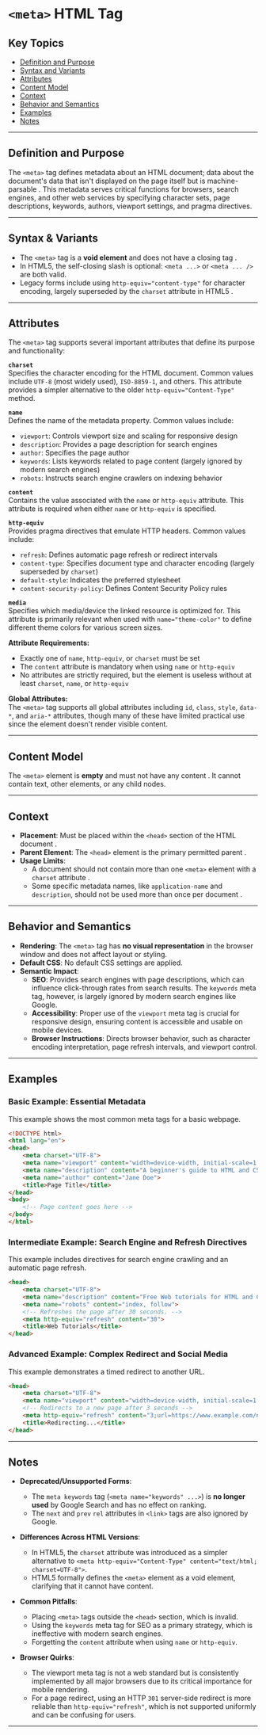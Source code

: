 # `<meta>` HTML Tag

## Key Topics

+ [Definition and Purpose](#definition-and-purpose)
+ [Syntax and Variants](#syntax-and-variants)
+ [Attributes](#attributes)
+ [Content Model](#content-model)
+ [Context](#context)
+ [Behavior and Semantics](#behavior-and-semantics)
+ [Examples](#examples)
+ [Notes](#notes)

---

## Definition and Purpose

The `<meta>` tag defines metadata about an HTML document; data about the document's data that isn't displayed on the page itself but is machine-parsable . This metadata serves critical functions for browsers, search engines, and other web services by specifying character sets, page descriptions, keywords, authors, viewport settings, and pragma directives.

---

## Syntax & Variants

+ The `<meta>` tag is a **void element** and does not have a closing tag .
+ In HTML5, the self-closing slash is optional: `<meta ...>` or `<meta ... />` are both valid.
+ Legacy forms include using `http-equiv="content-type"` for character encoding, largely superseded by the `charset` attribute in HTML5 .

---

## Attributes

The `<meta>` tag supports several important attributes that define its purpose and functionality:

**`charset`**  
Specifies the character encoding for the HTML document. Common values include `UTF-8` (most widely used), `ISO-8859-1`, and others. This attribute provides a simpler alternative to the older `http-equiv="Content-Type"` method.

**`name`**  
Defines the name of the metadata property. Common values include:
- `viewport`: Controls viewport size and scaling for responsive design
- `description`: Provides a page description for search engines
- `author`: Specifies the page author
- `keywords`: Lists keywords related to page content (largely ignored by modern search engines)
- `robots`: Instructs search engine crawlers on indexing behavior

**`content`**  
Contains the value associated with the `name` or `http-equiv` attribute. This attribute is required when either `name` or `http-equiv` is specified.

**`http-equiv`**  
Provides pragma directives that emulate HTTP headers. Common values include:
- `refresh`: Defines automatic page refresh or redirect intervals
- `content-type`: Specifies document type and character encoding (largely superseded by `charset`)
- `default-style`: Indicates the preferred stylesheet
- `content-security-policy`: Defines Content Security Policy rules

**`media`**  
Specifies which media/device the linked resource is optimized for. This attribute is primarily relevant when used with `name="theme-color"` to define different theme colors for various screen sizes.

**Attribute Requirements:**
- Exactly one of `name`, `http-equiv`, or `charset` must be set
- The `content` attribute is mandatory when using `name` or `http-equiv`
- No attributes are strictly required, but the element is useless without at least `charset`, `name`, or `http-equiv`

**Global Attributes:**  
The `<meta>` tag supports all global attributes including `id`, `class`, `style`, `data-*`, and `aria-*` attributes, though many of these have limited practical use since the element doesn't render visible content.

---

## Content Model

The `<meta>` element is **empty** and must not have any content . It cannot contain text, other elements, or any child nodes.

---

## Context

+ **Placement**: Must be placed within the `<head>` section of the HTML document .
+ **Parent Element**: The `<head>` element is the primary permitted parent .
+ **Usage Limits**: 
  - A document should not contain more than one `<meta>` element with a `charset` attribute .
  - Some specific metadata names, like `application-name` and `description`, should not be used more than once per document .

---

## Behavior and Semantics

+ **Rendering**: The `<meta>` tag has **no visual representation** in the browser window and does not affect layout or styling.
+ **Default CSS**: No default CSS settings are applied.
+ **Semantic Impact**: 
  - **SEO**: Provides search engines with page descriptions, which can influence click-through rates from search results. The `keywords` meta tag, however, is largely ignored by modern search engines like Google.
  - **Accessibility**: Proper use of the `viewport` meta tag is crucial for responsive design, ensuring content is accessible and usable on mobile devices.
  - **Browser Instructions**: Directs browser behavior, such as character encoding interpretation, page refresh intervals, and viewport control.

---

## Examples

### Basic Example: Essential Metadata

This example shows the most common meta tags for a basic webpage.

```html
<!DOCTYPE html>
<html lang="en">
<head>
    <meta charset="UTF-8">
    <meta name="viewport" content="width=device-width, initial-scale=1.0">
    <meta name="description" content="A beginner's guide to HTML and CSS.">
    <meta name="author" content="Jane Doe">
    <title>Page Title</title>
</head>
<body>
    <!-- Page content goes here -->
</body>
</html>
```

### Intermediate Example: Search Engine and Refresh Directives

This example includes directives for search engine crawling and an automatic page refresh.

```html
<head>
    <meta charset="UTF-8">
    <meta name="description" content="Free Web tutorials for HTML and CSS">
    <meta name="robots" content="index, follow">
    <!-- Refreshes the page after 30 seconds. -->
    <meta http-equiv="refresh" content="30">
    <title>Web Tutorials</title>
</head>
```

### Advanced Example: Complex Redirect and Social Media

This example demonstrates a timed redirect to another URL.

```html
<head>
    <meta charset="UTF-8">
    <meta name="viewport" content="width=device-width, initial-scale=1.0">
    <!-- Redirects to a new page after 3 seconds -->
    <meta http-equiv="refresh" content="3;url=https://www.example.com/new-page">
    <title>Redirecting...</title>
</head>
```

---

## Notes

* **Deprecated/Unsupported Forms**: 

  - The `meta keywords` tag (`<meta name="keywords" ...>`) is **no longer used** by Google Search and has no effect on ranking.
  - The `next` and `prev` `rel` attributes in `<link>` tags are also ignored by Google.

* **Differences Across HTML Versions**:

  - In HTML5, the `charset` attribute was introduced as a simpler alternative to `<meta http-equiv="Content-Type" content="text/html; charset=UTF-8">`.
  - HTML5 formally defines the `<meta>` element as a void element, clarifying that it cannot have content.

* **Common Pitfalls**:

  - Placing `<meta>` tags outside the `<head>` section, which is invalid.
  - Using the `keywords` meta tag for SEO as a primary strategy, which is ineffective with modern search engines.
  - Forgetting the `content` attribute when using `name` or `http-equiv`.

* **Browser Quirks**:

  - The viewport meta tag is not a web standard but is consistently implemented by all major browsers due to its critical importance for mobile rendering.
  - For a page redirect, using an HTTP `301` server-side redirect is more reliable than `http-equiv="refresh"`, which is not supported uniformly and can be confusing for users.

---
